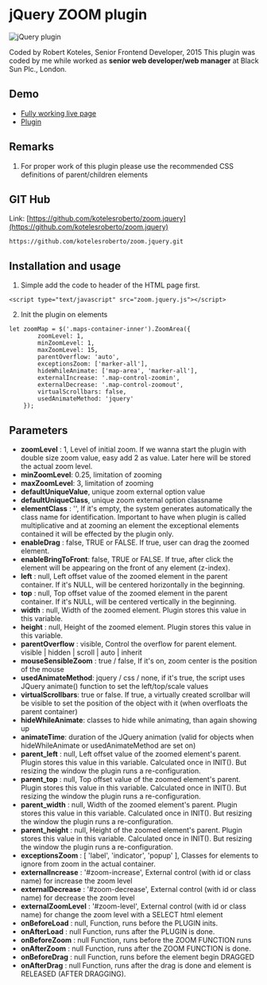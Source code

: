 
# jQuery ZOOM plugin

![jQuery plugin](https://jquery.com/jquery-wp-content/themes/jquery/images/logo-jquery@2x.png)

Coded by Robert Koteles, Senior Frontend Developer, 2015
This plugin was coded by me while worked as **senior web developer/web manager** at Black Sun Plc., London.

## Demo

 - [Fully working live page](https://www.vesuvius.com/en/about-us/where-we-operate.html)
 - [Plugin](https://www.vesuvius.com/etc/designs/vesuvius/corporate/scripts/plugins/jquery.zoom.bs.js)

## Remarks
1. For proper work of this plugin please use the recommended CSS definitions of parent/children elements


## GIT Hub

Link:
[https://github.com/kotelesroberto/zoom.jquery](https://github.com/kotelesroberto/zoom.jquery)

```
https://github.com/kotelesroberto/zoom.jquery.git
```

## Installation and usage

1. Simple add the code to header of the HTML page first.
```
<script type="text/javascript" src="zoom.jquery.js"></script>
```

2. Init the plugin on elements
```
let zoomMap = $('.maps-container-inner').ZoomArea({
        zoomLevel: 1,
        minZoomLevel: 1,
        maxZoomLevel: 15,
        parentOverflow: 'auto',
        exceptionsZoom: ['marker-all'],
        hideWhileAnimate: ['map-area', 'marker-all'],
        externalIncrease: '.map-control-zoomin',
        externalDecrease: '.map-control-zoomout',
        virtualScrollbars: false,
        usedAnimateMethod: 'jquery'
    });
```

## Parameters
* **zoomLevel** : 1,	Level of initial zoom. If we wanna start the plugin with double size zoom value, easy add 2 as value. Later here will be stored the actual zoom level.
* **minZoomLevel**: 0.25, limitation of zooming
* **maxZoomLevel**: 3,    limitation of zooming
* **defaultUniqueValue**, unique zoom external option value
* **defaultUniqueClass**, unique zoom external option classname
* **elementClass** : '', If it's empty, the system generates automatically the class name for identification. Important to have when plugin is called multiplicative and at zooming an element the exceptional elements contained it will be effected by the plugin only.
* **enableDrag** : false, TRUE or FALSE. If true, user can drag the zoomed element.
* **enableBringToFront**: false, TRUE or FALSE. If true, after click the element will be appearing on the front of any element (z-index).
* **left** : null,  Left offset value of the zoomed element in the parent container. If it's NULL, will be centered horizontally in the beginning.
* **top** : null,	Top offset value of the zoomed element in the parent container. If it's NULL, will be centered vertically in the beginning.
* **width** : null,	Width of the zoomed element. Plugin stores this value in this variable.
* **height** : null,	Height of the zoomed element. Plugin stores this value in this variable.
* **parentOverflow** : visible, Control the overflow for parent element. visible | hidden | scroll | auto | inherit
* **mouseSensibleZoom** : true / false, If it's on, zoom center is the position of the mouse
* **usedAnimateMethod**: jquery / css / none, if it's true, the script uses JQuery animate() function to set the left/top/scale values
* **virtualScrollbars**: true or false. If true, a virtually created scrollbar will be visible to set the position of the object with it (when overfloats the parent container)
* **hideWhileAnimate**: classes to hide while animating, than again showing up
* **animateTime**: duration of the JQuery animation (valid for objects when hideWhileAnimate or usedAnimateMethod are set on)
* **parent_left** : null,	Left offset value of the zoomed element's parent. Plugin stores this value in this variable. Calculated once in INIT(). But resizing the window the plugin runs a re-configuration.
* **parent_top** : null,	Top offset value of the zoomed element's parent. Plugin stores this value in this variable. Calculated once in INIT(). But resizing the window the plugin runs a re-configuration.
* **parent_width** : null,	Width of the zoomed element's parent. Plugin stores this value in this variable. Calculated once in INIT(). But resizing the window the plugin runs a re-configuration.
* **parent_height** : null,	Height of the zoomed element's parent. Plugin stores this value in this variable. Calculated once in INIT(). But resizing the window the plugin runs a re-configuration.
* **exceptionsZoom** : [ 'label', 'indicator', 'popup' ], Classes for elements to ignore from zoom in the actual container.
* **externalIncrease** : '#zoom-increase', External control (with id or class name) for increase the zoom level
* **externalDecrease** : '#zoom-decrease', External control (with id or class name) for decrease the zoom level
* **externalZoomLevel** : '#zoom-level',	External control (with id or class name) for change the zoom level with a SELECT html element
* **onBeforeLoad** : null,	Function, runs before the PLUGIN inits.
* **onAfterLoad** : null	Function, runs after the PLUGIN is done.
* **onBeforeZoom** : null	Function, runs before the ZOOM FUNCTION runs
* **onAfterZoom** : null	Function, runs after the ZOOM FUNCTION is done.
* **onBeforeDrag** : null	Function, runs before the element begin DRAGGED
* **onAfterDrag** : null	Function, runs after the drag is done and element is RELEASED (AFTER DRAGGING).